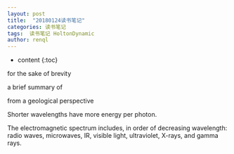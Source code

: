 ```yaml
---
layout: post
title:  "20180124读书笔记"
categories: 读书笔记
tags:  读书笔记 HoltonDynamic
author: renql
---
```


* content
{:toc}

for the sake of brevity

a brief summary of

from a geological perspective


Shorter wavelengths have more energy per photon. 


The electromagnetic spectrum includes, in order of decreasing wavelength: radio waves, microwaves, IR, visible light, ultraviolet, X-rays, and gamma rays. 
